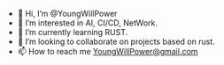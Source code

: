 - 👋 Hi, I’m @YoungWillPower
- 👀 I’m interested in AI, CI/CD, NetWork.
- 🌱 I’m currently learning RUST.
- 💞️ I’m looking to collaborate on projects based on rust.
- 📫 How to reach me YoungWillPower@gmail.com

<!---
YoungWillPower/YoungWillPower is a ✨ special ✨ repository because its `README.md` (this file) appears on your GitHub profile.
You can click the Preview link to take a look at your changes.
--->
